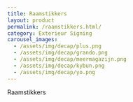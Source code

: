 ```yaml
---
title: Raamstikkers
layout: product
permalink: /raamstikkers.html/
category: Exterieur Signing
carousel_images:
  - /assets/img/decap/plus.png
  - /assets/img/decap/grando.png
  - /assets/img/decap/meermagazijn.png
  - /assets/img/decap/kybun.png
  - /assets/img/decap/yo.png
---
```


Raamstikkers
